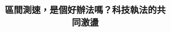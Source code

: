 ---
id: "65"
lang: zh-tw
publish: "TRUE"
description: 「廢除區間測速」連署案
selected: "FALSE"
blog_selected: "FALSE"
thumbnail: https://cm.pdis.nat.gov.tw/images/post/1KkTecro27zsaJUEncYIheSozd_UBgfJ9.jpg
title: 區間測速，是個好辦法嗎？科技執法的共同激盪
introduction:
  content: 網友說要「廢除區間測速」，因為這讓車速變慢，行車駕駛變得很不順暢。但是，國外研究指出，行車速度的增加，對於事故發生率與嚴重性具有正相關。區間測速跟交通安全、行車流暢度之間的關係為何？如何精進執法？又或者有沒有其他更好的方案呢？我們和交通部、警政署在會議前盤點事實資訊，邀請各方意見的網友，一起就這項新興的「科技執法」進行交流。
  image: https://cm.pdis.nat.gov.tw/images/post/1COEOs-vVP-tMgKjnoIlywUTPwIIv3ioX.jpg
color: red
join:
  type: 提
  title: 廢除區間測速
  link: https://join.gov.tw/idea/detail/74d6a3e5-6556-480f-8fde-ada6ca472f88
  image: https://cm.pdis.nat.gov.tw/images/post/1_19QK4KU3LDGPYUtp4r1UO74nXPsg3PZ.jpg
layout: post
departments:
  - 交通部
  - 內政部
tags:
  - 交通
  - 法規
  - 科技
embed:
  agenda_book:
    links:
      - https://issuu.com/pdis.tw/docs/_______________________65_______
  mind_map:
    links:
      - https://miro.com/app/live-embed/o9J_kuQ_LLc=/?moveToViewport=-4538,-1896,5357,2435&embedAutoplay=true
  ministry_slide:
    links:
      - https://issuu.com/pdis.tw/docs/1090417_____.pptx
      - https://issuu.com/pdis.tw/docs/___________.pptx_a29476a3a236e6
  host_slide:
    links:
      - https://issuu.com/pdis.tw/docs/_63-_________________final_
  transcript:
    links:
      - https://sayit.pdis.nat.gov.tw/2020-04-17-%E9%96%8B%E6%94%BE%E6%94%BF%E5%BA%9C%E7%AC%AC65%E6%AC%A1%E5%8D%94%E4%BD%9C%E6%9C%83%E8%AD%B0
---